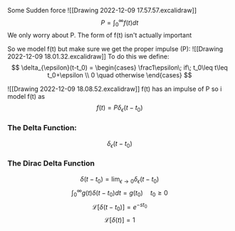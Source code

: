 Some Sudden force
![[Drawing 2022-12-09 17.57.57.excalidraw]]
$$ P = \int_0^{\infty}f(t)dt $$
We only worry about P. The form of f(t) isn't actually important

So we model f(t) but make sure we get the proper impulse (P):
![[Drawing 2022-12-09 18.01.32.excalidraw]]
To do this we define:
$$ \delta_{\epsilon}(t-t_0) = \begin{cases}
\frac1\epsilon\; if\; t_0\leq t\leq t_0+\epsilon \\
0 \quad otherwise
\end{cases} $$
 
![[Drawing 2022-12-09 18.08.52.excalidraw]]
f(t) has an impulse of P so i model f(t) as 
$$ f(t) = P\delta_\epsilon(t-t_0) $$

### The Delta Function:
$$ \delta_\epsilon(t-t_0) $$

### The Dirac Delta Function
$$ \delta(t-t_0) = \lim_{\epsilon\to 0}\delta_\epsilon(t-t_0) $$
$$ \int_0^\infty g(t)\delta(t-t_0)dt = g(t_0)\quad t_0\geq 0 $$
$$ \mathcal L[\delta(t-t_0)] = e^{-st_0} $$
$$ \mathcal L[\delta(t)] = 1 $$